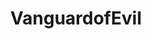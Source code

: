 ---
title: VanguardofEvil
crosslinks:
- CoalitionAgainstEvil
- EvilLeagueOfEvil
- nfl
- Evil_Spy_Shack
- miamidolphins
- oaklandraiders
---